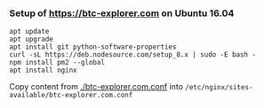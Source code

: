 ### Setup of https://btc-explorer.com on Ubuntu 16.04

    apt update
    apt upgrade
    apt install git python-software-properties
    curl -sL https://deb.nodesource.com/setup_8.x | sudo -E bash -
    npm install pm2 --global
    apt install nginx
    
Copy content from [./btc-explorer.com.conf](./btc-explorer.com.conf) into `/etc/nginx/sites-available/btc-explorer.com.conf`
